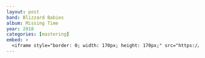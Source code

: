 ```yaml
---
layout: post
band: Blizzard Babies
album: Missing Time
year: 2018
categories: [mastering]
embed: >
  <iframe style="border: 0; width: 170px; height: 170px;" src="https://bandcamp.com/EmbeddedPlayer/album=871114257/size=large/bgcol=ffffff/linkcol=2ebd35/minimal=true/transparent=true/" seamless><a href="http://blizzardbabies.bandcamp.com/album/missing-time-2">Missing Time by Blizzard Babies</a></iframe>
---
```

